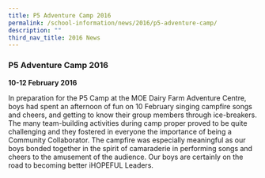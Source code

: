 ```yaml
---
title: P5 Adventure Camp 2016
permalink: /school-information/news/2016/p5-adventure-camp/
description: ""
third_nav_title: 2016 News
---
```

### **P5 Adventure Camp 2016**
**10-12 February 2016**  
  
In preparation for the P5 Camp at the MOE Dairy Farm Adventure Centre, boys had spent an afternoon of fun on 10 February singing campfire songs and cheers, and getting to know their group members through ice-breakers. The many team-building activities during camp proper proved to be quite challenging and they fostered in everyone the importance of being a Community Collaborator. The campfire was especially meaningful as our boys bonded together in the spirit of camaraderie in performing songs and cheers to the amusement of the audience. Our boys are certainly on the road to becoming better iHOPEFUL Leaders.